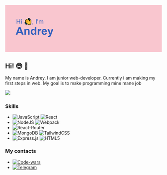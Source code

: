 <!-- ### Hi, Im [Andrey]  -->

![](https://github.com/AndreySaveliev/AndreySaveliev/blob/main/header.png)

## Hi! :sunglasses: :wave:
My name is Andrey. I am junior web-developer. Currently i am making my first steps in web. My goal is to make programming mine mane job

<!-- ![](https://github-profile-summary-cards.vercel.app/api/cards/profile-details?username=AndreySaveliev&theme=monokai) -->
![](https://github-profile-summary-cards.vercel.app/api/cards/stats?username=AndreySaveliev&theme=monokai)

### Skills

- ![JavaScript](https://badges.aleen42.com/src/javascript.svg)  ![React](https://badges.aleen42.com/src/react.svg)
- ![NodeJS](https://badges.aleen42.com/src/node.svg)  ![Webpack](https://badges.aleen42.com/src/webpack.svg)
- ![React-Router](https://badges.aleen42.com/src/react-router.svg)
- ![MongoDB](https://img.shields.io/badge/MongoDB-%234ea94b.svg?style=for-the-badge&logo=mongodb&logoColor=white) ![TailwindCSS](https://img.shields.io/badge/tailwindcss-%2338B2AC.svg?style=for-the-badge&logo=tailwind-css&logoColor=white)
- ![Express.js](https://img.shields.io/badge/express.js-%23404d59.svg?style=for-the-badge&logo=express&logoColor=%2361DAFB) ![HTML5](https://img.shields.io/badge/html5-%23E34F26.svg?style=for-the-badge&logo=html5&logoColor=white)  
### My contacts
- [<img alt='Code-wars' width='114px' src='https://img.shields.io/badge/Codewars-B1361E?style=for-the-badge&logo=codewars&logoColor=grey' />](https://www.codewars.com/users/AndreySaveliev)
- [<img alt="Telegram" width="114px" src="https://badges.aleen42.com/src/telegram.svg" />](https://t.me/eternaljjoy)

<!-- [![Telegram](https://img.shields.io/badge/Telegram-2CA5E0?style=for-the-badge&logo=telegram&logoColor=white)(https://t.me/eternaljjoy) -->

<!--
**AndreySaveliev/AndreySaveliev** is a ✨ _special_ ✨ repository because its `README.md` (this file) appears on your GitHub profile.

Here are some ideas to get you started:

- 🔭 I’m currently working on ...
- 🌱 I’m currently learning ...
- 👯 I’m looking to collaborate on ...
- 🤔 I’m looking for help with ...
- 💬 Ask me about ...
- 📫 How to reach me: ...
- 😄 Pronouns: ...
- ⚡ Fun fact: ...
-->
